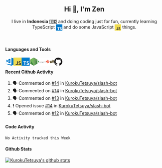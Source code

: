 <h2 align="center"> Hi 👋, I'm Zen</h2>
<p align="center">I live in <b>Indonesia 🇮🇩</b> and doing coding just for fun, currently learning TypeScript <img align="center" alt="Typescript" width="20px" src="https://raw.githubusercontent.com/github/explore/78df643247d429f6cc873026c0622819ad797942/topics/typescript/typescript.png" /> and do some JavaScript <img align="center" alt="JavaScript" width="20px" src="https://raw.githubusercontent.com/github/explore/80688e429a7d4ef2fca1e82350fe8e3517d3494d/topics/javascript/javascript.png" /> things.</p>

<br />

#### Languages and Tools

<img align="left" alt="Visual Studio Code" width="26px" src="https://raw.githubusercontent.com/github/explore/80688e429a7d4ef2fca1e82350fe8e3517d3494d/topics/visual-studio-code/visual-studio-code.png" />
<img align="left" alt="JavaScript" width="26px" src="https://raw.githubusercontent.com/github/explore/80688e429a7d4ef2fca1e82350fe8e3517d3494d/topics/javascript/javascript.png" />
<img align="left" alt="Typescript" width="26px" src="https://raw.githubusercontent.com/github/explore/78df643247d429f6cc873026c0622819ad797942/topics/typescript/typescript.png" /><img align="left" alt="Node.js" width="26px" src="https://raw.githubusercontent.com/github/explore/80688e429a7d4ef2fca1e82350fe8e3517d3494d/topics/nodejs/nodejs.png" />
<img align="left" alt="MongoDB" width="26px" src="https://raw.githubusercontent.com/github/explore/80688e429a7d4ef2fca1e82350fe8e3517d3494d/topics/mongodb/mongodb.png" />
<img align="left" alt="Git" width="26px" src="https://raw.githubusercontent.com/github/explore/80688e429a7d4ef2fca1e82350fe8e3517d3494d/topics/git/git.png" />
<img align="left" alt="GitHub" width="26px" src="https://raw.githubusercontent.com/github/explore/78df643247d429f6cc873026c0622819ad797942/topics/github/github.png" />


<br/>

#### Recent Github Activity

<!--START_SECTION:activity-->
1. 🗣 Commented on [#14](https://github.com/KurokuTetsuya/slash-bot/issues/14) in [KurokuTetsuya/slash-bot](https://github.com/KurokuTetsuya/slash-bot)
2. 🗣 Commented on [#14](https://github.com/KurokuTetsuya/slash-bot/issues/14) in [KurokuTetsuya/slash-bot](https://github.com/KurokuTetsuya/slash-bot)
3. 🗣 Commented on [#13](https://github.com/KurokuTetsuya/slash-bot/issues/13) in [KurokuTetsuya/slash-bot](https://github.com/KurokuTetsuya/slash-bot)
4. ❗️ Opened issue [#14](https://github.com/KurokuTetsuya/slash-bot/issues/14) in [KurokuTetsuya/slash-bot](https://github.com/KurokuTetsuya/slash-bot)
5. 🗣 Commented on [#12](https://github.com/KurokuTetsuya/slash-bot/issues/12) in [KurokuTetsuya/slash-bot](https://github.com/KurokuTetsuya/slash-bot)
<!--END_SECTION:activity-->


#### Code Activity

<!--START_SECTION:waka-->
```text
No Activity tracked this Week
```
<!--END_SECTION:waka-->

#### Github Stats

[![KurokuTetsuya's github stats](https://github-readme-stats.vercel.app/api?username=kurokutetsuya&show_icons=true&count_private=true&include_all_commits=true&hide_title=true)](https://github.com/anuraghazra/github-readme-stats)
